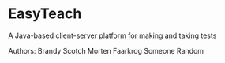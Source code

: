 EasyTeach
=========

A Java-based client-server platform for making and taking tests

Authors:
Brandy Scotch
Morten Faarkrog
Someone Random
